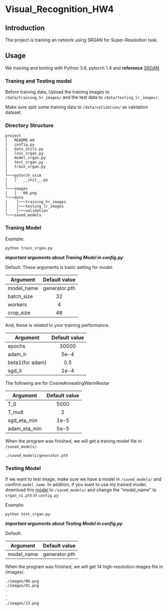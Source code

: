 # Visual_Recognition_HW4

## Introduction
The project is training an neteork using SRGAN for Super-Resolution task.

## Usage
We training and testing with Python 3.6, pytorch 1.4 and **reference** [SRGAN](https://github.com/leftthomas/SRGAN)

### Traning and Testing model
Before training data, Upload the training images to `/data/training_hr_images/` and the test data to `/data/testing_lr_images/`.

Make sure split some training data to `/data/validation/` as validation dataset.

### Directory Structure
```
project
│   README.md
│   config.py
|   data_utils.py
|   loss_srgan.py
│   model_srgan.py
|   test_srgan.py
|   train_srgan.py
│
└───pytorch_ssim
│   │   __init__.py
│   
└───images
|   |   00.png
└───data
|    │───training_hr_images
|    │───testing_lr_images
|    │───validation
└───saved_models
```


### Traning Model

Example:

```
python train_srgan.py
```

***important arguments about Traning Model in config.py***

Default:
These arguments is basic setting for model.

| Argument    | Default value |
| ------------|:-------------:|
|model_name             |  generator.pth             |
|batch_size             |  32            |
|workers             |  4             |
|crop_size             |  48           |

And, these is related to your training performance.

| Argument    | Default value |
| ------------|:-------------:|
|epochs             |  30000             |
|adam_lr             |  5e-4             |
|beta1(for adam)             |  0.5             |
|sgd_lr           |  1e-4           |
The following are for CosineAnnealingWarmRestar

| Argument    | Default value |
| ------------|:-------------:|
|T_0           |  5000      |
|T_mult             |  2            |
|sgd_eta_min             |  1e-5           |
|adam_eta_min             |  5e-5           |

When the program was finished, we will get a traning model file in `/saved_models/`.

```
./saved_models/generator.pth
```

### Testing Model

If we want to test image, make sure we have a model in `/saved_models/` and confirm `model_name`.
In addition, if you want to use my trained model, download this [model](https://drive.google.com/file/d/19v0EyFfpqsyLoxfYYEr3qUhmZq8U1Hve/view?usp=sharing) to `/saved_models/` and change the "model_name" to `srgan_v1.pth` in `config.py`

Example:

```
python test_srgan.py
```

***important arguments about Testing Model in config.py***


Default:

| Argument    | Default value |
| ------------|:-------------:|
|model_name             |      generator.pth       |

When the program was finished, we will get 14 high-resolution images file in /images/.
```
./images/00.png
./images/01.png
.
.
.
./images/13.png
```


